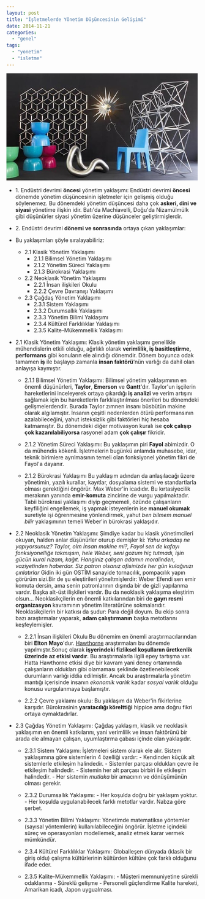 ```yaml
---
layout: post
title: "İşletmelerde Yönetim Düşüncesinin Gelişimi"
date: 2014-11-21
categories: 
  - "genel"
tags: 
  - "yonetim"
  - "isletme"
---
```


![image](/images/tumblr_inline_nfe1ctumXK1r4exmc.jpg)

- 1\. Endüstri devrimi **öncesi** yönetim yaklaşımı: Endüstri devrimi **öncesi** dönemde yönetim düşüncesinin işletmeler için gelişmiş olduğu söylenemez. Bu dönemdeki yönetim düşüncesi daha çok **askeri, dini ve siyasi** yönetime ilişkin idir. Batı'da Machiavelli, Doğu'da Nizamülmülk gibi düşünürler siyasi yönetim üzerine düşünceler geliştirmişlerdir.
- 2\. Endüstri devrimi **dönemi ve sonrasında** ortaya çıkan yaklaşımlar:
- Bu yaklaşımları şöyle sıralayabiliriz:
    
    - 2.1 Klasik Yönetim Yaklaşımı
        - 2.1.1 Bilimsel Yönetim Yaklaşımı
        - 2.1.2 Yönetim Süreci Yaklaşımı
        - 2.1.3 Bürokrasi Yaklaşımı
    - 2.2 Neoklasik Yönetim Yaklaşımı
        - 2.2.1 İnsan ilişkileri Okulu
        - 2.2.2 Çevre Davranışı Yaklaşımı
    - 2.3 Çağdaş Yönetim Yaklaşımı
        - 2.3.1 Sistem Yaklaşımı
        - 2.3.2 Durumsallık Yaklaşımı
        - 2.3.3 Yönetim Bilimi Yaklaşımı
        - 2.3.4 Kültürel Farklılıklar Yaklaşımı
        - 2.3.5 Kalite-Mükemmellik Yaklaşımı
- 2.1 Klasik Yönetim Yaklaşımı: Klasik yönetim yaklaşımı genellikle mühendislerin etkili olduğu, ağırlıklı olarak **verimlilik, iş basitleştirme, performans** gibi konuların ele alındığı dönemdir. Dönem boyunca odak tamamen **iş** ile başlayıp zamanla **insan faktörü**‘nün varlığı da dahil olan anlayışa kaymıştır.
    
    - 2.1.1 Bilimsel Yönetim Yaklaşımı: Bilimsel yönetim yaklaşımının en önemli düşünürleri, **Taylor**, **Emerson** ve **Gantt**'dır. Taylor'un işçilerin hareketlerini inceleyerek ortaya çıkardığı **iş analizi** ve verim artışını sağlamak için bu hareketlerin farklılaştırılması önerileri bu dönemdeki gelişmelerdendir. Burada Taylor zımnen insanı büsbütün makine olarak algılamıştır. İnsanın çeşitli nedenlerden ötürü performansının azalabileceğini, yahut isteksizlik gibi faktörleri hiç hesaba katmamıştır. Bu dönemdeki diğer motivasyon kuralı ise **çok çalışıp çok kazanılabiliyorsa** rasyonel adam **çok çalışır** fikridir.
        
    - 2.1.2 Yönetim Süreci Yaklaşımı: Bu yaklaşımın piri **Fayol** abimizdir. O da mühendis kökenli. İşletmelerin bugünkü anlamda muhasebe, idar, teknik birimlere ayrılmasının temeli olan fonksiyonel yönetim fikri de Fayol'a dayanır.
        
    - 2.1.2 Bürokrasi Yaklaşımı Bu yaklaşım adından da anlaşılacağı üzere yönetimin, yazılı kurallar, kayıtlar, dosyalama sistemi ve standartlarla olması gerektiğini öngörür. Max Weber'in icadıdır. Bu kırtasiyecilik merakının yanında **emir-komuta** zincirine de vurgu yapılmaktadır. Tabii bürokrasi yaklaşımı diyip geçmemeli, özünde çalışanların keyfiliğini engellemek, iş yapmak isteyenlerin ise **manuel okumak** suretiyle işi öğrenmesine yönlendirmek, yahut _ben bilmem manuel bilir_ yaklaşımının temeli Weber'in bürokrasi yaklaşıdır.
        
- 2.2 Neoklasik Yönetim Yaklaşımı: Şimdiye kadar bu klasik yönetimcileri okuyan, halden anlar düşünürler oturup demişler ki: _Yahu arkadaş ne yapıyorsunuz? Taylor, olm İnsan makine mi?, Fayol sen de kafayı fonksiyonelliğe takmışsın, hele Weber, seni gozum hiç tutmadı, işin gücün kural nizam, kağıt. Hanginiz çalışan adamın moralinden, vaziyetinden haberdar. Siz patron olsanız ofisinizde her gün kulağınızı çınlatırlar_ Gidin iki gün OSTİM sanayide tornacılık, pompacılık yapın görürüm sizi.Bir de şu eleştirileri yöneltmişlerdir: Weber Efendi sen emir komuta dersin, ama senin patronlarının dışında bir de gizli yapılanma vardır. Başka alt-üst ilişkileri vardır. Bu da neoklasik yaklaşıma eleştirim olsun… Neoklasikçilerin en önemli katkılarından biri de **gayrı resmi organizasyon** kavramının yönetim literatürüne sokmalarıdır. Neoklasikçilerin bir katkısı da şudur: Para değil doyum. Bu ekip sonra bazı araştırmalar yaparak, **adam çalıştırmanın** başka metotlarını keşfeylemişler.
    
    - 2.2.1 İnsan ilişkileri Okulu Bu dönemim en önemli araştırmacılarından biri **Elton Mayo**'dur. [Hawthorne](http://tr.wikipedia.org/wiki/Hawthorne_etkisi) araştırmaları bu dönemde yapılmıştır.Sonuç olarak **işyerindeki fizliksel koşullarıın üretkenlik üzerinde az etkisi vardır**. Bu araştırmalarla ilgili epey tartışma var. Hatta Hawthorne etkisi diye bir kavram yani deney ortamınnda çalışanların oldukları gibi olamaması şeklinde özetlenebilecek durumların varlığı iddia edilmiştir. Ancak bu araştırmalarla yönetim mantığı içerisinde insanın _ekonomik varlık_ kadar _sosyal varlık_ olduğu konusu vurgulanmaya başlamıştır.
        
    - 2.2.2 Çevre yaklaımı okulu: Bu yaklaşım da Weber'in fikirlerine karşıdır. Bürokrasinin **yaratacılığı körelttiği** hippice ama doğru fikri ortaya oymaktadırlar.
        
- 2.3 Çağdaş Yönetim Yaklaşımı: Çağdaş yaklaşım, klasik ve neoklasik yaklaşımın en önemli katkılarını, yani verimlilik ve insan faktörünü bir arada ele almayan çalışan, uyumlaştırma çabası içinde olan yaklaşıdır.
    
    - 2.3.1 Sistem Yaklaşımı: İşletmeleri sistem olarak ele alır. Sistem yaklaşımına göre sistemlerin 4 özelliği vardır: - Kendinden küçük alt sistemlerle etkileşim halindedir. - Sistemler parçası oldukları çevre ile etkileşim halindedir. - Sistemin her alt parçası birbiri ile etkileşim halindedir. - Her sistemin _mutlaka_ bir amacının ve dönüşümünün olması gerekir.
        
    - 2.3.2 Durumsallık Yaklaşımı: - Her koşulda doğru bir yaklaşım yoktur. - Her koşulda uygulanabilecek farklı metotlar vardır. Nabza göre şerbet.
        
    - 2.3.3 Yönetim Bilimi Yaklaşımı: Yönetimde matematikse yöntemler (sayısal yöntemlerin) kullanılabileceğini öngörür. İşletme içindeki süreç ve operasyonları modellemek, analiz etmek karar vermek mümkündür.
        
    - 2.3.4 Kültürel Farklılıklar Yaklaşımı: Globalleşen dünyada (klasik bir giriş oldu) çalışma kültürlerinin kültürden kültüre çok farklı olduğunu ifade eder.
        
    - 2.3.5 Kalite-Mükemmellik Yaklaşımı: - Müşteri memnuniyetine sürekli odaklanma - Süreklü gelişme - Personeli güçlendirme Kalite hareketi, Amarikan icadı, Japon uygualması.
